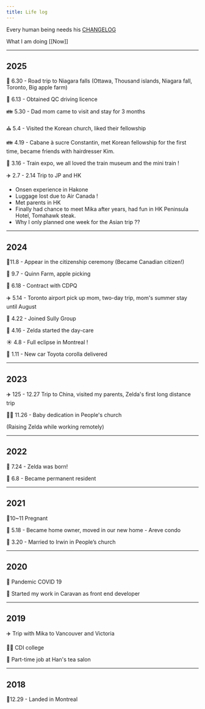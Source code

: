 ```yaml
---
title: Life log
---
```

Every human being needs his [CHANGELOG](https://keepachangelog.com/)

What I am doing [[Now]]

---
## 2025

🚙 6.30 - Road trip to Niagara falls (Ottawa, Thousand islands, Niagara fall, Toronto, Big apple farm)

🎉 6.13 - Obtained QC driving licence 

👪 5.30 - Dad mom came to visit and stay for 3 months

⛪ 5.4 - Visited the Korean church, liked their fellowship

👪 4.19 - Cabane à sucre Constantin, met Korean fellowship for the first time, became friends with hairdresser Kim.

🚋 3.16 - Train expo, we all loved the train museum and the mini train !

✈️ 2.7 - 2.14 Trip to JP and HK
- Onsen experience in Hakone
- Luggage lost due to Air Canada !
- Met parents in HK 
- Finally had chance to meet Mika after years, had fun in HK Peninsula Hotel, Tomahawk steak.
- Why I only planned one week for the Asian trip ?? 

---
## 2024

🍁11.8 - Appear in the citizenship ceremony (Became Canadian citizen!)

🍎 9.7 - Quinn Farm, apple picking 

💼 6.18 - Contract with CDPQ

✈️ 5.14 - Toronto airport pick up mom, two-day trip, mom's summer stay until August

💼 4.22 - Joined Sully Group

🐥 4.16 - Zelda started the day-care

☀ 4.8 - Full eclipse in Montreal !

🚗 1.11 - New car Toyota corolla delivered

---
## 2023

✈️ 125 - 12.27 Trip to China, visited my parents, Zelda's first long distance trip

👼🏻 11.26 - Baby dedication in People's church

(Raising Zelda while working remotely)

---
## 2022

🤱 7.24 - Zelda was born!

🍁 6.8 - Became permanent resident

---
## 2021

🤰10~11 Pregnant

🏡 5.18 - Became home owner, moved in our new home - Areve condo

💑 3.20 - Married to Irwin in People’s church

---
## 2020

🧬 Pandemic COVID 19

💼 Started my work in Caravan as front end developer

---
## 2019

✈️ Trip with Mika to Vancouver and Victoria

👩‍🎓‍ CDI college

🍵 Part-time job at Han's tea salon

---
## 2018

🍁12.29 - Landed in Montreal


